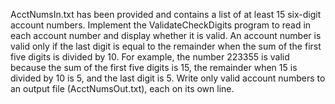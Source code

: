 AcctNumsIn.txt has been provided and contains a list of at least 15 six-digit account numbers. Implement the ValidateCheckDigits program to read in each account number and display whether it is valid. An account number is valid only if the last digit is equal to the remainder when the sum of the first five digits is divided by 10. For example, the number 223355 is valid because the sum of the first five digits is 15, the remainder when 15 is divided by 10 is 5, and the last digit is 5. Write only valid account numbers to an output file (AcctNumsOut.txt), each on its own line.